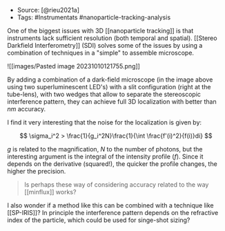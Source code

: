 - Source: [@rieu2021a]
- Tags: #Instrumentats #nanoparticle-tracking-analysis 

One of the biggest issues with 3D [[nanoparticle tracking]] is that instruments lack sufficient resolution (both temporal and spatial). [[Stereo Darkfield Interferometry]] (SDI) solves some of the issues by using a combination of techniques in a "simple" to assemble microscope. 

![[images/Pasted image 20231010121755.png]]

By adding a combination of a dark-field microscope (in the image above using two superluminescent LED's) with a slit configuration (right at the tube-lens), with two wedges that allow to separate the stereoscopic interference pattern, they can achieve full 3D localization with better than $nm$ accuracy. 

I find it very interesting that the noise for the localization is given by:

$$
\sigma_i^2 > \frac{1}{g_i^2N}\frac{1}{\int \frac{f'(i)^2}{f(i)}di}
$$

$g$ is related to the magnification, $N$ to the number of photons, but the interesting argument is the integral of the intensity profile ($f$). Since it depends on the derivative (squared!), the quicker the profile changes, the higher the precision. 

> Is perhaps these way of considering accuracy related to the way [[minflux]] works? 

I also wonder if a method like this can be combined with a technique like [[SP-IRIS]]? In principle the interference pattern depends on the refractive index of the particle, which could be used for singe-shot sizing? 